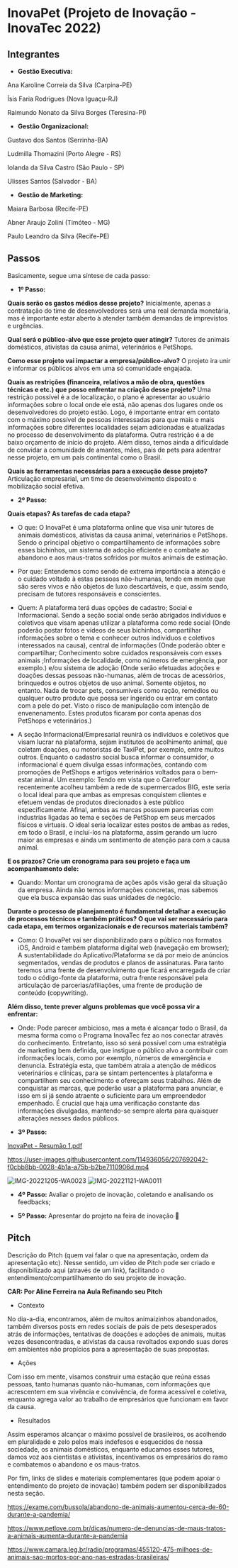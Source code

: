 # InovaPet (Projeto de Inovação - InovaTec 2022)

## Integrantes 

- **Gestão Executiva:**

Ana Karoline Correia da Silva (Carpina-PE)

Ísis Faria Rodrigues (Nova Iguaçu-RJ)

Raimundo Nonato da Silva Borges (Teresina-PI)

- **Gestão Organizacional:**

Gustavo dos Santos (Serrinha-BA)

Ludmilla Thomazini (Porto Alegre - RS)

Iolanda da Silva Castro (São Paulo - SP)

Ulisses Santos (Salvador - BA)

- **Gestão de Marketing:**

Maiara Barbosa (Recife-PE)

Abner Araujo Zolini (Timóteo - MG)

Paulo Leandro da Silva (Recife-PE)

## Passos

Basicamente, segue uma síntese de cada passo:

- **1º Passo:** 

**Quais serão os gastos médios desse projeto?** Inicialmente, apenas a contratação do time de desenvolvedores será uma real demanda monetária, mas é importante estar aberto à atender também demandas de imprevistos e urgências.

**Qual será o público-alvo que esse projeto quer atingir?** Tutores de animais domésticos, ativistas da causa animal, veterinários e PetShops.

**Como esse projeto vai impactar a empresa/público-alvo?** O projeto ira unir e informar os públicos alvos em uma só comunidade engajada.

**Quais as restrições (financeira, relativos a mão de obra, questões técnicas e etc.) que posso enfrentar na criação desse projeto?** Uma restrição possível é a de localização, o plano é apresentar ao usuário informações sobre o local onde ele está, não apenas dos lugares onde os desenvolvedores do projeto estão. Logo, é importante entrar em contato com o máximo possível de pessoas interessadas para que mais e mais informações sobre diferentes localidades sejam adicionadas e atualizadas no processo de desenvolvimento da plataforma. Outra restrição é a de baixo orçamento de início do projeto. Além disso, temos ainda a dificuldade de convidar a comunidade de amantes, mães, pais de pets para adentrar nesse projeto, em um país continental como o Brasil.

**Quais as ferramentas necessárias para a execução desse projeto?** Articulação empresarial, um time de desenvolvimento disposto e mobilização social efetiva. 
 
- **2º Passo:** 
 
**Quais etapas? 
 As tarefas de cada etapa?**

- O que: O InovaPet é uma plataforma online que visa unir tutores de animais domésticos, ativistas da causa animal, veterinários e PetShops. Sendo o principal objetivo o compartilhamento de informações sobre esses bichinhos, um sistema de adoção eficiente e o combate ao abandono e aos maus-tratos sofridos por muitos animais de estimação.

- Por que: Entendemos como sendo de extrema importância a atenção e o cuidado voltado à estas pessoas não-humanas, tendo em mente que são seres vivos e não objetos de luxo descartáveis, e que, assim sendo, precisam de tutores responsáveis e conscientes. 

- Quem: A plataforma terá duas opções de cadastro; Social e Informacional. Sendo a seção social onde serão abrigados indivíduos e coletivos que visam apenas utilizar a plataforma como rede social (Onde poderão postar fotos e vídeos de seus bichinhos, compartilhar informações sobre o tema e conhecer outros indivíduos e coletivos interessados na causa), central de informações (Onde poderão obter e compartilhar; Conhecimento sobre cuidados responsáveis com esses animais ;Informações de localidade, como números de emergência, por exemplo.) e/ou sistema de adoção (Onde serão efetuadas adoções e doações dessas pessoas não-humanas, além de trocas de acessórios, brinquedos e outros objetos de uso animal. Somente objetos, no entanto. Nada de trocar pets, consumíveis como ração, remédios ou qualquer outro produto que possa ser ingerido ou entrar em contato com a pele do pet. Visto o risco de manipulação com intenção de envenenamento. Estes produtos ficaram por conta apenas dos PetShops e veterinários.) 

- A seção Informacional/Empresarial reunirá os indivíduos e coletivos que visam lucrar na plataforma, sejam institutos de acolhimento animal, que coletam doações, ou motoristas de TaxiPet, por exemplo, entre muitos outros. Enquanto o cadastro social busca informar o consumidor, o informacional é quem divulga essas informações, contando com promoções de PetShops e artigos veterinários voltados para o bem-estar animal. Um exemplo: Tendo em vista que o Carrefour recentemente acolheu também a rede de supermercados BIG, este seria o local ideal para que ambas as empresas conquistem clientes e efetuem vendas de produtos direcionados à este público especificamente. Afinal, ambas as marcas possuem parcerias com industrias ligadas ao tema e seções de PetShop em seus mercados físicos e virtuais. O ideal seria localizar estes postos de ambas as redes, em todo o Brasil, e incluí-los na plataforma, assim gerando um lucro maior as empresas e ainda um sentimento de atenção para com a causa animal.

**E os prazos?
Crie um cronograma para seu projeto e faça um acompanhamento dele:**

- Quando: Montar um cronograma de ações após visão geral da situação da empresa. Ainda não temos informações concretas, mas sabemos que ela busca expansão das suas unidades de negócio.

**Durante o processo de planejamento é fundamental detalhar a execução de processos técnicos e também práticos?
O que vai ser necessário para cada etapa, em termos organizacionais e de recursos materiais também?**

- Como: O InovaPet vai ser disponibilizado para o público nos formatos iOS, Android e também plataforma digital web (navegação em browser); A sustentabilidade do Aplicativo/Plataforma se dá por meio de anúncios segmentados, vendas de produtos e planos de assinaturas. Para tanto teremos uma frente de desenvolvimento que ficará encarregada de criar todo o código-fonte da plataforma, outra frente responsável pela articulação de parcerias/afiliações, uma frente de produção de conteúdo (copywriting).

**Além disso, tente prever alguns problemas que você possa vir a enfrentar:**

- Onde: Pode parecer ambicioso, mas a meta é alcançar todo o Brasil, da mesma forma como o Programa InovaTec fez ao nos conectar através do conhecimento. Entretanto, isso só será possível com uma estratégia de marketing bem definida, que instigue o público alvo a contribuir com informações locais, como por exemplo, números de emergência e denuncia. Estratégia esta, que também atraia a atenção de médicos veterinários e clínicas, para se sintam pertencentes à plataforma e compartilhem seu conhecimento e ofereçam seus trabalhos. Além de conquistar as marcas, que poderão usar a plataforma para anunciar, e isso em si já sendo atraente o suficiente para um empreendedor empenhado. É crucial que haja uma verificação constante das informações divulgadas, mantendo-se sempre alerta para quaisquer alterações nesses dados públicos.

- **3º Passo:** 
 
 [InovaPet - Resumão 1.pdf](https://github.com/takeitisis/inovatec-2022/files/10212818/InovaPet.-.Resumao.1.pdf)



https://user-images.githubusercontent.com/114936056/207692042-f0cbb8bb-0028-4b1a-a75b-b2be7110906d.mp4



 ![IMG-20221205-WA0023](https://user-images.githubusercontent.com/114936056/207181549-3629a199-09b1-4ea0-b654-a93e29add338.jpg)
 ![IMG-20221121-WA0011](https://user-images.githubusercontent.com/114936056/207183691-6dba6a27-d0b8-4233-8189-9b1cdac0e82c.jpg)
 
- **4º Passo:** Avaliar o projeto de inovação, coletando e analisando os feedbacks;
 
- **5º Passo:** Apresentar do projeto na feira de inovação 🚀

## Pitch

Descrição do Pitch (quem vai falar o que na apresentação, ordem da apresentação etc). Nesse sentido, um vídeo de Pitch pode ser criado e disponibilizado aqui (através de um link), facilitando o entendimento/compartilhamento do seu projeto de inovação. 

**CAR: Por Aline Ferreira na Aula Refinando seu Pitch**

- Contexto  

No dia-a-dia, encontramos, além de muitos animaizinhos abandonados, também diversos posts em redes sociais de pais de pets desesperados atrás de informações, tentativas de doações e adoções de animais, muitas vezes desencontradas, e ativistas da causa revoltados expondo suas dores em ambientes não propícios para a apresentação de suas propostas. 

- Ações 

Com isso em mente, visamos construir uma estação que reúna essas pessoas, tanto humanas quanto não-humanas, com informações que acrescentem em sua vivência e convivência, de forma acessível e coletiva, enquanto agrega valor ao trabalho de empresários que funcionam em favor da causa.

- Resultados 

Assim esperamos alcançar o máximo possível de brasileiros, os acolhendo em pluralidade e zelo pelos mais indefesos e esquecidos de nossa sociedade, os animais domésticos, enquanto educamos esses tutores, damos voz aos cientistas e ativistas, incentivamos os empresários do ramo e combatemos o abandono e os maus-tratos.

Por fim, links de slides e materiais complementares (que podem apoiar o entendimento do projeto de inovação) também podem ser disponibilizados nesta seção.

https://exame.com/bussola/abandono-de-animais-aumentou-cerca-de-60-durante-a-pandemia/

https://www.petlove.com.br/dicas/numero-de-denuncias-de-maus-tratos-a-animais-aumenta-durante-a-pandemia

https://www.camara.leg.br/radio/programas/455120-475-milhoes-de-animais-sao-mortos-por-ano-nas-estradas-brasileiras/
